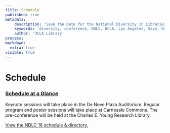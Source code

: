 ```yaml
---
title: Schedule
published: true
metadata:
    description: 'Save the Date for the National Diversity in Libraries Conference (NDLC) 2016 UCLA, Los Angeles, California where library staff discuss issues relating to diversity.'
    keywords: 'diversity, conference, NDLC, UCLA, Los Angeles, Save, Date, national, 2016, what is diversity, diversity committee, schedule'
    author: 'UCLA Library'
process:
markdown: 
  extra: true
visible: true
---
```

# Schedule 
### [Schedule at a Glance](at-a-glance)
Keynote sessions will take place in the De Neve Plaza Auditorium. Regular program and poster sessions will take place at Carnesale Commons. The pre-conference will be held at the Charles E. Young Research Library.

<a id="sched-embed" href="http://ndlc16.sched.org/">View the NDLC 16 schedule & directory.</a><script type="text/javascript" src="http://ndlc16.sched.org/js/embed.js"></script>
